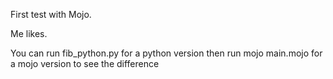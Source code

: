 First test with Mojo.

Me likes.

You can run fib_python.py for a python version then run mojo main.mojo for a mojo version to see the difference